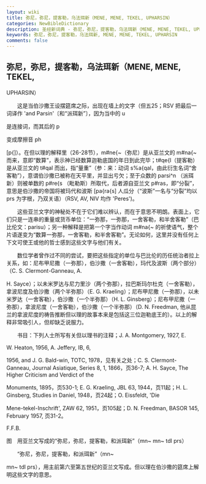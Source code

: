 ```yaml
---
layout: wiki
title: 弥尼，弥尼，提客勒，乌法珥新（MENE, MENE, TEKEL, UPHARSIN）
categories: NewBibleDictionary
description: 圣经新词典 - 弥尼，弥尼，提客勒，乌法珥新（MENE, MENE, TEKEL, UPHARSIN）
keywords: 弥尼，弥尼，提客勒，乌法珥新, MENE, MENE, TEKEL, UPHARSIN
comments: false
---
```


## 弥尼，弥尼，提客勒，乌法珥新（MENE, MENE, TEKEL,

UPHARSIN）

　　这是当伯沙撒王设摆筵席之际，出现在墙上的文字（但五25；RSV 把最后一词译作 'and Parsin'〔和“派珥新”〕，因为当中的 u

是连接词，而其后的 p

变成摩擦音 ph

[p{]）。在但以理的解释里（26-28节），m#ne{~（弥尼）是从亚兰文的 m#na{~ 而来，意即“数算”，表示神已经数算迦勒底国的年日到此完毕；t#qe{l（提客勒）是从亚兰文的 t#qal 而出，指“量重”（参：来：动词 s%a{qal，由此衍生名词“舍客勒”），意谓伯沙撒已被称在天平里，并显出亏欠；至于众数的 parsi^n （派珥新）则被单数的 p#re{s （毗勒斯）所取代，后者源自亚兰文 p#ras，即“分裂”，意思是伯沙撒的帝国将被玛代和波斯 [pa{ra{s] 人瓜分（“波斯”一名与“分裂”均以 prs 为字根，乃双关语）（RSV, AV, NIV 均作 'Peres')。

　　这些亚兰文字的神秘处不在于它们难以辨认，而在于意思不明朗。表面上，它们只是一连串的重量或货币单位：“一弥那，一弥那，一舍客勒，和半舍客勒”（巴比伦文：parisu）；另一种解释是把第一个字当作动词 m#na{~ 的祈使语气，整个片语遂变为“数算一弥那，一舍客勒，和半舍客勒”。无论如何，这里并没有任何上下文可使王或他的哲士感到这些文字与他们有关。

　　数位学者曾作过不同的尝试，要把这些指定的单位与巴比伦的历任统治者拉上关系，如：尼布甲尼撒（一弥那），伯沙撒（一舍客勒），玛代及波斯（两个部分）（C. S. Clermont-Ganneau, A.

H. Sayce）；以未米罗达与尼力里沙（两个弥那），拉巴斯玛尔杜克（一舍客勒），拿波尼度及伯沙撒（两个半弥那）（E. G. Kraeling）；尼布甲尼撒（一弥那），以未米罗达（一舍客勒），伯沙撒（一个半弥那）（H. L. Ginsberg）；尼布甲尼撒（一弥那），拿波尼度（一舍客勒），伯沙撒（一个半弥那）（D. N. Freedman, 他从昆兰的拿波尼度的祷告推断但以理的故事本来是包括这三位迦勒底王的）。以上的解释非常吸引人，但却缺乏说服力。

　　书目：下列人士所写有关但以理书的注释；J. A. Montgomery, 1927, E.

W. Heaton, 1956, A. Jeffery, IB, 6,

1956, and J. G. Bald-win, TOTC, 1978，见有关之处；C. S. Clermont-Ganneau, Journal Asiatique, Series 8, 1, 1866，页36-7; A. H. Sayce, The Higher Criticism and Verdict of the

Monuments, 1895，页530-1; E. G. Kraeling, JBL 63, 1944，页11起；H. L. Ginsberg, Studies in Daniel, 1948，页24起；O. Eissfeldt, 'Die

Mene-tekel-Inschrift', ZAW 62, 1951，页105起；D. N. Freedman, BASOR 145, February 1957, 页31-2。

F.F.B.

图　用亚兰文写成的“弥尼，弥尼，提客勒，和派珥新”（mn~ mn~ tdl prs）



　　“弥尼，弥尼，提客勒，和派珥新”（mn~

mn~ tdl prs），用主前第六至第五世纪的亚兰文写成。但以理在伯沙撒的筵席上解明这些文字的意思。






